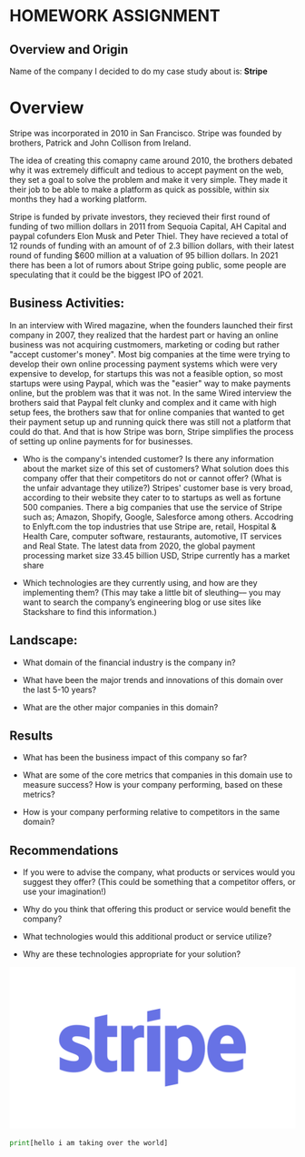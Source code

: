# HOMEWORK ASSIGNMENT

## Overview and Origin

Name of the company I decided to do my case study about is: **Stripe**

# Overview
Stripe was incorporated in 2010 in San Francisco. 
Stripe was founded by brothers, Patrick and John Collison from Ireland.

The idea of creating this comapny came around 2010, the brothers debated why it was extremely difficult and tedious to accept payment on the web, they set a goal to solve the problem and make it very simple. 
They made it their job to be able to make a platform as quick as possible, within six months they had a working platform. 

Stripe is funded by private investors, they recieved their first round of funding of two million dollars in 2011 from Sequoia Capital, AH Capital and paypal cofunders Elon Musk and Peter Thiel. 
They have recieved a total of 12 rounds of funding with an amount of of 2.3 billion dollars, with their latest round of funding $600 million at a valuation of 95 billion dollars.
In 2021 there has been a lot of rumors about Stripe going public, some people are speculating that it could be the biggest IPO of 2021.

## Business Activities:

In an interview with Wired magazine, when the founders launched their first company in 2007, they realized that the hardest part or having an online business was not acquiring custmomers, marketing or coding but rather "accept customer's money".
Most big companies at the time were trying to develop their own online processing payment systems which were very expensive to develop, for startups this was not a feasible option, so most startups were using Paypal, which was the "easier" way to make payments online, but the problem was that it was not. In the same Wired interview the brothers said that Paypal felt clunky and complex and it came with high setup fees, the brothers saw that for online companies that wanted to get their payment setup up and running quick there was still not a platform that could do that. 
And that is how Stripe was born, Stripe simplifies the process of setting up online payments for for businesses. 

* Who is the company's intended customer?  Is there any information about the market size of this set of customers?
What solution does this company offer that their competitors do not or cannot offer? (What is the unfair advantage they utilize?)
Stripes' customer base is very broad, according to their website they cater to to startups as well as fortune 500 companies. There a big companies that use the service of Stripe such as; Amazon, Shopify, Google, Salesforce among others.
Accodring to Enlyft.com the top industries that use Stripe are, retail, Hospital & Health Care, computer software, restaurants, automotive, IT services and Real State.
The latest data from 2020, the global payment processing market size 33.45 billion USD, Stripe currently has a market share 

* Which technologies are they currently using, and how are they implementing them? (This may take a little bit of sleuthing–– you may want to search the company’s engineering blog or use sites like Stackshare to find this information.)


## Landscape:

* What domain of the financial industry is the company in?

* What have been the major trends and innovations of this domain over the last 5-10 years?

* What are the other major companies in this domain?


## Results

* What has been the business impact of this company so far?

* What are some of the core metrics that companies in this domain use to measure success? How is your company performing, based on these metrics?

* How is your company performing relative to competitors in the same domain?


## Recommendations

* If you were to advise the company, what products or services would you suggest they offer? (This could be something that a competitor offers, or use your imagination!)

* Why do you think that offering this product or service would benefit the company?

* What technologies would this additional product or service utilize?

* Why are these technologies appropriate for your solution?


![Stripe](images/stripe.png)
```python
print[hello i am taking over the world]
```

